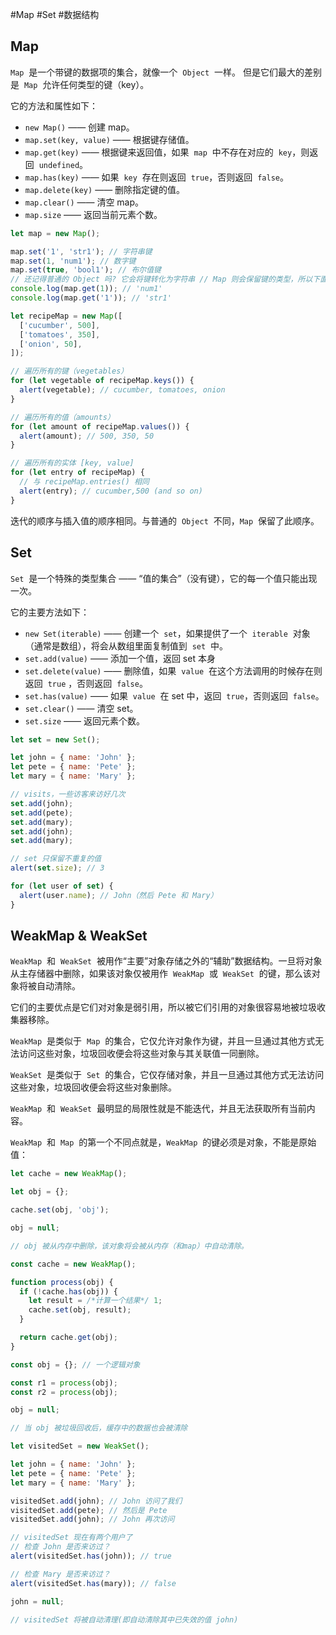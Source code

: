 #Map #Set #数据结构

## Map

`Map`  是一个带键的数据项的集合，就像一个  `Object`  一样。 但是它们最大的差别是  `Map`  允许任何类型的键（key）。

它的方法和属性如下：

- `new Map()` —— 创建 map。
- `map.set(key, value)` —— 根据键存储值。
- `map.get(key)` —— 根据键来返回值，如果  `map`  中不存在对应的  `key`，则返回  `undefined`。
- `map.has(key)` —— 如果  `key`  存在则返回  `true`，否则返回  `false`。
- `map.delete(key)` —— 删除指定键的值。
- `map.clear()` —— 清空 map。
- `map.size` —— 返回当前元素个数。

```js {.line-numbers}
let map = new Map();

map.set('1', 'str1'); // 字符串键
map.set(1, 'num1'); // 数字键
map.set(true, 'bool1'); // 布尔值键
// 还记得普通的 Object 吗? 它会将键转化为字符串 // Map 则会保留键的类型，所以下面这两个结果不同：
console.log(map.get(1)); // 'num1'
console.log(map.get('1')); // 'str1'
```

```js {.line-numbers}
let recipeMap = new Map([
  ['cucumber', 500],
  ['tomatoes', 350],
  ['onion', 50],
]);

// 遍历所有的键（vegetables）
for (let vegetable of recipeMap.keys()) {
  alert(vegetable); // cucumber, tomatoes, onion
}

// 遍历所有的值（amounts）
for (let amount of recipeMap.values()) {
  alert(amount); // 500, 350, 50
}

// 遍历所有的实体 [key, value]
for (let entry of recipeMap) {
  // 与 recipeMap.entries() 相同
  alert(entry); // cucumber,500 (and so on)
}
```

迭代的顺序与插入值的顺序相同。与普通的  `Object`  不同，`Map`  保留了此顺序。

## Set

`Set`  是一个特殊的类型集合 —— “值的集合”（没有键），它的每一个值只能出现一次。

它的主要方法如下：

- `new Set(iterable)` —— 创建一个  `set`，如果提供了一个  `iterable`  对象（通常是数组），将会从数组里面复制值到  `set`  中。
- `set.add(value)` —— 添加一个值，返回 set 本身
- `set.delete(value)` —— 删除值，如果  `value`  在这个方法调用的时候存在则返回  `true` ，否则返回  `false`。
- `set.has(value)` —— 如果  `value`  在 set 中，返回  `true`，否则返回  `false`。
- `set.clear()` —— 清空 set。
- `set.size` —— 返回元素个数。

```js {.line-numbers}
let set = new Set();

let john = { name: 'John' };
let pete = { name: 'Pete' };
let mary = { name: 'Mary' };

// visits，一些访客来访好几次
set.add(john);
set.add(pete);
set.add(mary);
set.add(john);
set.add(mary);

// set 只保留不重复的值
alert(set.size); // 3

for (let user of set) {
  alert(user.name); // John（然后 Pete 和 Mary）
}
```

## WeakMap & WeakSet

`WeakMap`  和  `WeakSet`  被用作“主要”对象存储之外的“辅助”数据结构。一旦将对象从主存储器中删除，如果该对象仅被用作  `WeakMap`  或  `WeakSet`  的键，那么该对象将被自动清除。

它们的主要优点是它们对对象是弱引用，所以被它们引用的对象很容易地被垃圾收集器移除。

`WeakMap`  是类似于  `Map`  的集合，它仅允许对象作为键，并且一旦通过其他方式无法访问这些对象，垃圾回收便会将这些对象与其关联值一同删除。

`WeakSet`  是类似于  `Set`  的集合，它仅存储对象，并且一旦通过其他方式无法访问这些对象，垃圾回收便会将这些对象删除。

`WeakMap`  和  `WeakSet`  最明显的局限性就是不能迭代，并且无法获取所有当前内容。

`WeakMap`  和  `Map`  的第一个不同点就是，`WeakMap`  的键必须是对象，不能是原始值：

```js {.line-numbers}
let cache = new WeakMap();

let obj = {};

cache.set(obj, 'obj');

obj = null;

// obj 被从内存中删除，该对象将会被从内存（和map）中自动清除。
```

```js {.line-numbers}
const cache = new WeakMap();

function process(obj) {
  if (!cache.has(obj)) {
    let result = /*计算一个结果*/ 1;
    cache.set(obj, result);
  }

  return cache.get(obj);
}

const obj = {}; // 一个逻辑对象

const r1 = process(obj);
const r2 = process(obj);

obj = null;

// 当 obj 被垃圾回收后，缓存中的数据也会被清除
```

```js {.line-numbers}
let visitedSet = new WeakSet();

let john = { name: 'John' };
let pete = { name: 'Pete' };
let mary = { name: 'Mary' };

visitedSet.add(john); // John 访问了我们
visitedSet.add(pete); // 然后是 Pete
visitedSet.add(john); // John 再次访问

// visitedSet 现在有两个用户了
// 检查 John 是否来访过？
alert(visitedSet.has(john)); // true

// 检查 Mary 是否来访过？
alert(visitedSet.has(mary)); // false

john = null;

// visitedSet 将被自动清理(即自动清除其中已失效的值 john)
```
